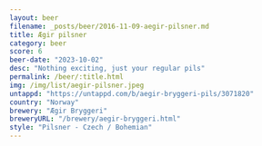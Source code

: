 ```yaml
---
layout: beer
filename: _posts/beer/2016-11-09-aegir-pilsner.md
title: Ægir pilsner
category: beer
score: 6
beer-date: "2023-10-02"
desc: "Nothing exciting, just your regular pils"
permalink: /beer/:title.html
img: /img/list/aegir-pilsner.jpeg
untappd: "https://untappd.com/b/aegir-bryggeri-pils/3071820"
country: "Norway"
brewery: "Ægir Bryggeri"
breweryURL: "/brewery/aegir-bryggeri.html"
style: "Pilsner - Czech / Bohemian"
---
```

